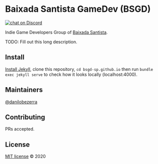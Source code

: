 # Baixada Santista GameDev (BSGD)

[![chat on Discord](https://img.shields.io/discord/683864486439944202?logo=discord)](https://discord.gg/maSMvRN)

Indie Game Developers Group of [Baixada Santista](https://goo.gl/maps/2kX7GbSVCRTu6KEz9).

TODO: Fill out this long description.

## Install

[Install Jekyll](https://jekyllrb.com/docs/installation/), clone this repository, ```cd bsgd-sp.github.io``` then run ```bundle exec jekyll serve``` to check how it looks locally (localhost:4000).

## Maintainers

[@danilobezerra](https://github.com/danilobezerra)

## Contributing

PRs accepted.

## License

[MIT license](https://github.com/bsgd-sp/bsgd-sp.github.io/blob/master/LICENSE) © 2020
